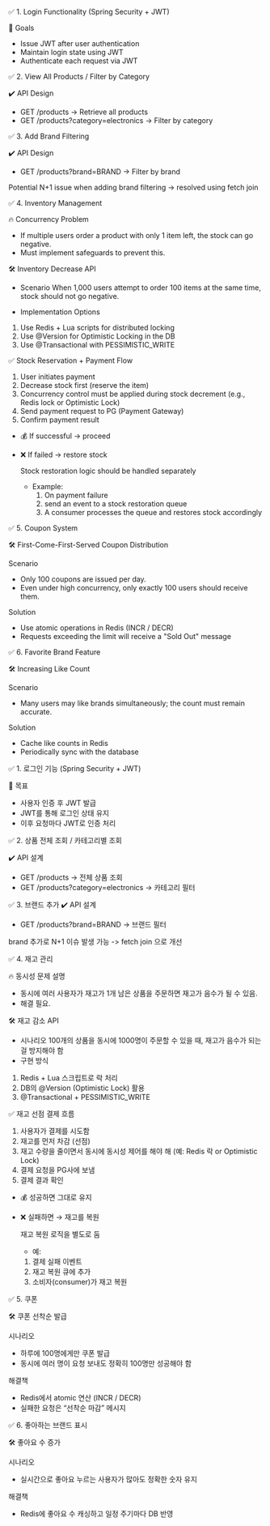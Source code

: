 ✅ 1. Login Functionality (Spring Security + JWT)

📌 Goals

- Issue JWT after user authentication
- Maintain login state using JWT
- Authenticate each request via JWT

✅ 2. View All Products / Filter by Category

✔️ API Design
- GET /products → Retrieve all products
- GET /products?category=electronics → Filter by category


✅ 3. Add Brand Filtering

✔️ API Design
- GET /products?brand=BRAND → Filter by brand

Potential N+1 issue when adding brand filtering → resolved using fetch join


✅ 4. Inventory Management

🔥 Concurrency Problem
- If multiple users order a product with only 1 item left, the stock can go negative.
- Must implement safeguards to prevent this.

🛠 Inventory Decrease API

- Scenario
  When 1,000 users attempt to order 100 items at the same time, stock should not go negative.

- Implementation Options
1. Use Redis + Lua scripts for distributed locking
2. Use @Version for Optimistic Locking in the DB
3. Use @Transactional with PESSIMISTIC_WRITE

✅ Stock Reservation + Payment Flow
1. User initiates payment
2. Decrease stock first (reserve the item)
3. Concurrency control must be applied during stock decrement (e.g., Redis lock or Optimistic Lock)
4. Send payment request to PG (Payment Gateway)
5. Confirm payment result

- 💰 If successful → proceed

- ❌ If failed → restore stock

  Stock restoration logic should be handled separately

    - Example:
        1. On payment failure
        2. send an event to a stock restoration queue
        3.  A consumer processes the queue and restores stock accordingly

✅ 5. Coupon System

🛠 First-Come-First-Served Coupon Distribution

Scenario
- Only 100 coupons are issued per day.
- Even under high concurrency, only exactly 100 users should receive them.

Solution
- Use atomic operations in Redis (INCR / DECR)
- Requests exceeding the limit will receive a "Sold Out" message

✅ 6. Favorite Brand Feature

🛠 Increasing Like Count

Scenario
- Many users may like brands simultaneously; the count must remain accurate.

Solution
- Cache like counts in Redis
- Periodically sync with the database



✅ 1. 로그인 기능 (Spring Security + JWT)

📌 목표
- 사용자 인증 후 JWT 발급
- JWT를 통해 로그인 상태 유지
- 이후 요청마다 JWT로 인증 처리

✅ 2. 상품 전체 조회 / 카테고리별 조회

✔️ API 설계
- GET /products → 전체 상품 조회
- GET /products?category=electronics → 카테고리 필터

✅ 3. 브랜드 추가
✔️ API 설계
- GET /products?brand=BRAND → 브랜드 필터

brand 추가로 N+1 이슈 발생 가능 -> fetch join 으로 개선

✅ 4. 재고 관리

🔥 동시성 문제 설명
- 동시에 여러 사용자가 재고가 1개 남은 상품을 주문하면 재고가 음수가 될 수 있음.
- 해결 필요.

🛠 재고 감소 API

- 시나리오
100개의 상품을 동시에 1000명이 주문할 수 있을 때, 재고가 음수가 되는 걸 방지해야 함
- 구현 방식
1. Redis + Lua 스크립트로 락 처리
2. DB의 @Version (Optimistic Lock) 활용
3. @Transactional + PESSIMISTIC_WRITE

✅ 재고 선점 결제 흐름
1. 사용자가 결제를 시도함
2. 재고를 먼저 차감 (선점)
3. 재고 수량을 줄이면서 동시에 동시성 제어를 해야 해 (예: Redis 락 or Optimistic Lock)
4. 결제 요청을 PG사에 보냄
5. 결제 결과 확인
- 💰 성공하면 그대로 유지
- ❌ 실패하면 → 재고를 복원

   재고 복원 로직을 별도로 둠
   - 예: 
    1. 결제 실패 이벤트
  2. 재고 복원 큐에 추가
  3. 소비자(consumer)가 재고 복원

✅ 5. 쿠폰

🛠 쿠폰 선착순 발급

시나리오
- 하루에 100명에게만 쿠폰 발급
- 동시에 여러 명이 요청 보내도 정확히 100명만 성공해야 함

해결책
- Redis에서 atomic 연산 (INCR / DECR)
- 실패한 요청은 “선착순 마감” 메시지

✅ 6. 좋아하는 브랜드 표시

🛠 좋아요 수 증가

시나리오
- 실시간으로 좋아요 누르는 사용자가 많아도 정확한 숫자 유지

해결책
- Redis에 좋아요 수 캐싱하고 일정 주기마다 DB 반영